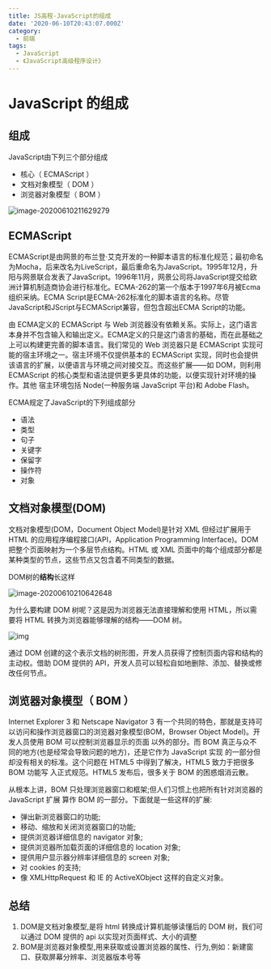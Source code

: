 ```yaml
---
title: JS高程-JavaScript的组成
date: '2020-06-10T20:43:07.000Z'
category:
  - 前端
tags:
  - JavaScript
  - 《JavaScript高级程序设计》
---
```


# JavaScript 的组成

## 组成

JavaScript由下列三个部分组成

* 核心（ ECMAScript ）
* 文档对象模型（ DOM ）
* 浏览器对象模型（ BOM ）

![image-20200610211629279](https://img-1251598303.cos.ap-guangzhou.myqcloud.com/image-20200610211629279.png)

## ECMAScript

ECMAScript是由网景的布兰登·艾克开发的一种脚本语言的标准化规范；最初命名为Mocha，后来改名为LiveScript，最后重命名为JavaScript。1995年12月，升阳与网景联合发表了JavaScript。1996年11月，网景公司将JavaScript提交给欧洲计算机制造商协会进行标准化。ECMA-262的第一个版本于1997年6月被Ecma组织采纳。ECMA Script是ECMA-262标准化的脚本语言的名称。尽管JavaScript和JScript与ECMAScript兼容，但包含超出ECMA Script的功能。

由 ECMA定义的 ECMAScript 与 Web 浏览器没有依赖关系。实际上，这门语言本身并不包含输入和输出定义。ECMA定义的只是这门语言的基础，而在此基础之上可以构建更完善的脚本语言。我们常见的 Web 浏览器只是 ECMAScript 实现可能的宿主环境之一。宿主环境不仅提供基本的 ECMAScript 实现，同时也会提供该语言的扩展，以便语言与环境之间对接交互。而这些扩展——如 DOM，则利用 ECMAScript 的核心类型和语法提供更多更具体的功能，以便实现针对环境的操作。其他 宿主环境包括 Node\(一种服务端 JavaScript 平台\)和 Adobe Flash。

ECMA规定了JavaScript的下列组成部分

* 语法
* 类型
* 句子
* 关键字
* 保留字
* 操作符
* 对象

## 文档对象模型\(DOM\)

文档对象模型\(DOM，Document Object Model\)是针对 XML 但经过扩展用于 HTML 的应用程序编程接口\(API，Application Programming Interface\)。DOM 把整个页面映射为一个多层节点结构。HTML 或 XML 页面中的每个组成部分都是某种类型的节点，这些节点又包含着不同类型的数据。

DOM树的**结构**长这样

![image-20200610210642648](https://img-1251598303.cos.ap-guangzhou.myqcloud.com/image-20200610210642648.png)

为什么要构建 DOM 树呢？这是因为浏览器无法直接理解和使用 HTML，所以需要将 HTML 转换为浏览器能够理解的结构——DOM 树。

![img](https://img-1251598303.cos.ap-guangzhou.myqcloud.com/125849ec56a3ea98d4b476c66c754f79.png)

通过 DOM 创建的这个表示文档的树形图，开发人员获得了控制页面内容和结构的主动权。借助 DOM 提供的 API，开发人员可以轻松自如地删除、添加、替换或修改任何节点。

## 浏览器对象模型（ BOM ）

Internet Explorer 3 和 Netscape Navigator 3 有一个共同的特色，那就是支持可以访问和操作浏览器窗口的浏览器对象模型\(BOM，Browser Object Model\)。开发人员使用 BOM 可以控制浏览器显示的页面 以外的部分。而 BOM 真正与众不同的地方\(也是经常会导致问题的地方\)，还是它作为 JavaScript 实现 的一部分但却没有相关的标准。这个问题在 HTML5 中得到了解决，HTML5 致力于把很多 BOM 功能写 入正式规范。HTML5 发布后，很多关于 BOM 的困惑烟消云散。

从根本上讲，BOM 只处理浏览器窗口和框架;但人们习惯上也把所有针对浏览器的 JavaScript 扩展 算作 BOM 的一部分。下面就是一些这样的扩展:

* 弹出新浏览器窗口的功能;
* 移动、缩放和关闭浏览器窗口的功能;
* 提供浏览器详细信息的 navigator 对象;
* 提供浏览器所加载页面的详细信息的 location 对象;
* 提供用户显示器分辨率详细信息的 screen 对象;
* 对 cookies 的支持;
* 像 XMLHttpRequest 和 IE 的 ActiveXObject 这样的自定义对象。

## 总结

1. DOM是文档对象模型,是将 html 转换成计算机能够读懂后的 DOM 树，我们可以通过 DOM 提供的 api 以实现对页面样式、大小的调整
2. BOM是浏览器对象模型,用来获取或设置浏览器的属性、行为,例如：新建窗口、获取屏幕分辨率、浏览器版本号等

